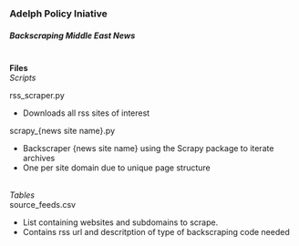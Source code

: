 ### Adelph Policy Iniative
##### Backscraping Middle East News

<br>**Files**<br>
*Scripts*

rss_scraper.py
- Downloads all rss sites of interest

scrapy_{news site name}.py
- Backscraper {news site name} using the Scrapy package to iterate archives
- One per site domain due to unique page structure

<br>*Tables*<br>
source_feeds.csv
- List containing websites and subdomains to scrape.
- Contains rss url and descritption of type of backscraping code needed

